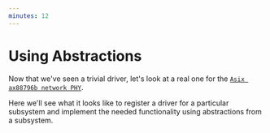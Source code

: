 ```yaml
---
minutes: 12
---
```


# Using Abstractions

Now that we've seen a trivial driver, let's look at a real one for the
[`Asix ax88796b network PHY`](https://github.com/Rust-for-Linux/linux/blob/rust-next/drivers/net/phy/ax88796b_rust.rs).

Here we'll see what it looks like to register a driver for a particular subsystem
and implement the needed functionality using abstractions from a subsystem.
